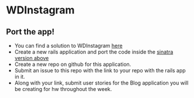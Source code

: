 # WDInstagram
## Port the app!
- You can find a solution to WDInstagram [here](https://github.com/ga-dc/wdinstagram/tree/solution)
- Create a new rails application and port the code inside the [sinatra version above](https://github.com/ga-dc/wdinstagram/tree/solution)
- Create a new repo on github for this application.
- Submit an issue to this repo with the link to your repo with the rails app in it.
- Along with your link, submit user stories for the Blog application you will be creating for hw throughout the week.
